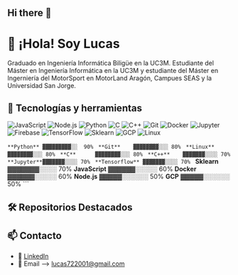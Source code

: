 ## Hi there 👋

# 👋 ¡Hola! Soy Lucas
Graduado en Ingeniería Informática Biligüe en la UC3M. Estudiante del Máster en Ingeniería Informática en la UC3M y estudiante del Máster en Ingerniería del MotorSport en MotorLand Aragón, Campues SEAS y la Universidad San Jorge.

## 🚀 Tecnologías y herramientas
![JavaScript](https://img.shields.io/badge/-JavaScript-black?style=flat-square&logo=javascript)
![Node.js](https://img.shields.io/badge/-Node.js-black?style=flat-square&logo=node.js)
![Python](https://img.shields.io/badge/-React-black?style=flat-square&logo=python)
![C](https://img.shields.io/badge/-C-black?style=flat-square&logo=c)
![C++](https://img.shields.io/badge/-C++-black?style=flat-square&logo=cplusplus)
![Git](https://img.shields.io/badge/-Git-black?style=flat-square&logo=git)
![Docker](https://img.shields.io/badge/-Docker-black?style=flat-square&logo=docker)
![Jupyter](https://img.shields.io/badge/-Jupyter-black?style=flat-square&logo=jupyter)
![Firebase](https://img.shields.io/badge/-Firebase-black?style=flat-square&logo=firebase)
![TensorFlow](https://img.shields.io/badge/-TensorFlow-black?style=flat-square&logo=tensorflow)
![Sklearn](https://img.shields.io/badge/-Scikit%20Learn-black?style=flat-square&logo=scikit-learn)
![GCP](https://img.shields.io/badge/-Google%20Cloud-black?style=flat-square&logo=google-cloud)
![Linux](https://img.shields.io/badge/-Linux-black?style=flat-square&logo=linux)
<!-- Puedes agregar más según lo que uses -->

```**Python** ▓▓▓▓▓▓▓▓▓░░  90% ```
```**Git**    ▓▓▓▓▓▓▓▓░░░ 80% ```
```**Linux**  ▓▓▓▓▓▓▓▓░░░ 80% ```
```**C**      ▓▓▓▓▓▓▓▓░░░ 80% ```
```**C++**    ▓▓▓▓▓▓▓░░░░ 70% ```
```**Jupyter**▓▓▓▓▓▓▓░░░░ 70% ```
```**Tensorflow** ▓▓▓▓▓▓▓░░░░ 70% ```
**Sklearn** ▓▓▓▓▓▓▓░░░░ 70% **JavaScript** ▓▓▓▓▓▓░░░░░ 60% **Docker** ▓▓▓▓▓▓░░░░░ 60% **Node.js** ▓▓▓▓▓░░░░░░ 50% **GCP** ▓▓▓▓▓░░░░░░ 50% ``` </pre>


## 🛠 Repositorios Destacados
<!--
- 🔗 [MiPortfolio](https://github.com/juan-dev/portfolio): Sitio web personal hecho con React y Tailwind.
- 📊 [Dashboard](https://github.com/juan-dev/dashboard-analytics): Panel de estadísticas usando MongoDB y Express.
-->

## 📫 Contacto
- 💼 [LinkedIn](https://es.linkedin.com/in/lucas-gallego-bravo-0a6a47238)
- 📧 Email --> lucas722001@gmail.com

